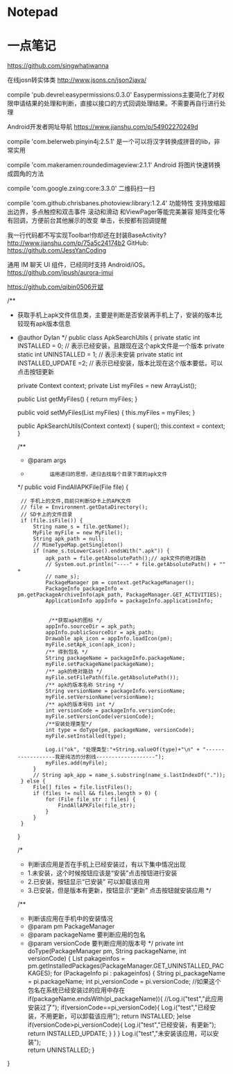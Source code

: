 # Notepad
# 一点笔记
https://github.com/singwhatiwanna

在线josn转实体类
http://www.jsons.cn/json2java/

compile 'pub.devrel:easypermissions:0.3.0'
Easypermissions主要简化了对权限申请结果的处理和判断，直接以接口的方式回调处理结果。不需要再自行进行处理

Android开发者网址导航
https://www.jianshu.com/p/54902270249d

compile 'com.belerweb:pinyin4j:2.5.1'
是一个可以将汉字转换成拼音的lib，非常实用

compile 'com.makeramen:roundedimageview:2.1.1'
Android 将图片快速转换成圆角的方法

compile 'com.google.zxing:core:3.3.0'
二维码扫一扫

compile 'com.github.chrisbanes.photoview:library:1.2.4'
功能特性
支持放缩超出边界，多点触控和双击事件
滚动和滑动
和ViewPager等能完美兼容
矩阵变化等有回调，方便前台其他展示的改变
单击，长按都有回调提醒


我一行代码都不写实现Toolbar!你却还在封装BaseActivity?
http://www.jianshu.com/p/75a5c24174b2
GitHub: https://github.com/JessYanCoding


通用 IM 聊天 UI 组件，已经同时支持 Android/iOS。 
https://github.com/jpush/aurora-imui

https://github.com/qibin0506亓斌

/**
 * 获取手机上apk文件信息类，主要是判断是否安装再手机上了，安装的版本比较现有apk版本信息
 * @author  Dylan
 */
public class ApkSearchUtils {
	private static int INSTALLED = 0; // 表示已经安装，且跟现在这个apk文件是一个版本
	private static int UNINSTALLED = 1; // 表示未安装
	private static int INSTALLED_UPDATE =2; // 表示已经安装，版本比现在这个版本要低，可以点击按钮更新

	private Context context;
	private List<MyFile> myFiles = new ArrayList<MyFile>();

	public List<MyFile> getMyFiles() {
		return myFiles;
	}

	public void setMyFiles(List<MyFile> myFiles) {
		this.myFiles = myFiles;
	}

	public ApkSearchUtils(Context context) {
		super();
		this.context = context;
	}

	/**
	 * @param args
	 *            运用递归的思想，递归去找每个目录下面的apk文件
	 */
	public void FindAllAPKFile(File file) {

		// 手机上的文件,目前只判断SD卡上的APK文件
		// file = Environment.getDataDirectory();
		// SD卡上的文件目录
		if (file.isFile()) {
			String name_s = file.getName();
			MyFile myFile = new MyFile();
			String apk_path = null;
			// MimeTypeMap.getSingleton()
			if (name_s.toLowerCase().endsWith(".apk")) {
				apk_path = file.getAbsolutePath();// apk文件的绝对路劲
				// System.out.println("----" + file.getAbsolutePath() + "" +
				// name_s);
				PackageManager pm = context.getPackageManager();
				PackageInfo packageInfo = pm.getPackageArchiveInfo(apk_path, PackageManager.GET_ACTIVITIES);
				ApplicationInfo appInfo = packageInfo.applicationInfo;

				
				 /**获取apk的图标 */
				appInfo.sourceDir = apk_path;
				appInfo.publicSourceDir = apk_path;
				Drawable apk_icon = appInfo.loadIcon(pm);
				myFile.setApk_icon(apk_icon);
				/** 得到包名 */
				String packageName = packageInfo.packageName;
				myFile.setPackageName(packageName);
				/** apk的绝对路劲 */
				myFile.setFilePath(file.getAbsolutePath());
				/** apk的版本名称 String */
				String versionName = packageInfo.versionName;
				myFile.setVersionName(versionName);
				/** apk的版本号码 int */
				int versionCode = packageInfo.versionCode;
				myFile.setVersionCode(versionCode);
				/**安装处理类型*/
				int type = doType(pm, packageName, versionCode);
				myFile.setInstalled(type);
				
				Log.i("ok", "处理类型:"+String.valueOf(type)+"\n" + "------------------我是纯洁的分割线-------------------");
				myFiles.add(myFile);
			}
			// String apk_app = name_s.substring(name_s.lastIndexOf("."));
		} else {
			File[] files = file.listFiles();
			if (files != null && files.length > 0) {
				for (File file_str : files) {
					FindAllAPKFile(file_str);
				}
			}
		}
	}

	/*
	 * 判断该应用是否在手机上已经安装过，有以下集中情况出现 
	 * 1.未安装，这个时候按钮应该是“安装”点击按钮进行安装
	 * 2.已安装，按钮显示“已安装” 可以卸载该应用 
	 * 3.已安装，但是版本有更新，按钮显示“更新” 点击按钮就安装应用 
	 */
	
	/**
	 * 判断该应用在手机中的安装情况
	 * @param pm                   PackageManager  
	 * @param packageName  要判断应用的包名
	 * @param versionCode     要判断应用的版本号
	 */
	private int doType(PackageManager pm, String packageName, int versionCode) {
		List<PackageInfo> pakageinfos = pm.getInstalledPackages(PackageManager.GET_UNINSTALLED_PACKAGES);
		for (PackageInfo pi : pakageinfos) {
			String pi_packageName = pi.packageName;
			int pi_versionCode = pi.versionCode;
			//如果这个包名在系统已经安装过的应用中存在
			if(packageName.endsWith(pi_packageName)){
				//Log.i("test","此应用安装过了");
				if(versionCode==pi_versionCode){
					Log.i("test","已经安装，不用更新，可以卸载该应用");
					return INSTALLED;
				}else if(versionCode>pi_versionCode){
					Log.i("test","已经安装，有更新");	
					return INSTALLED_UPDATE;
				}
			}
		}
		Log.i("test","未安装该应用，可以安装");	
		return UNINSTALLED;
	}
	
}
